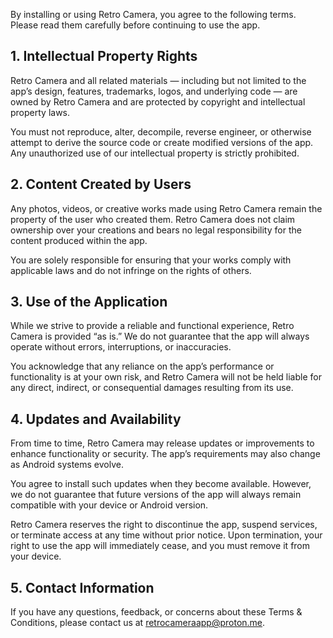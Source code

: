By installing or using Retro Camera, you agree to the following terms. Please read them carefully before continuing to use the app.

## 1. Intellectual Property Rights

Retro Camera and all related materials — including but not limited to the app’s design, features, trademarks, logos, and underlying code — are owned by Retro Camera and are protected by copyright and intellectual property laws.

You must not reproduce, alter, decompile, reverse engineer, or otherwise attempt to derive the source code or create modified versions of the app. Any unauthorized use of our intellectual property is strictly prohibited.

## 2. Content Created by Users

Any photos, videos, or creative works made using Retro Camera remain the property of the user who created them. Retro Camera does not claim ownership over your creations and bears no legal responsibility for the content produced within the app.

You are solely responsible for ensuring that your works comply with applicable laws and do not infringe on the rights of others.

## 3. Use of the Application

While we strive to provide a reliable and functional experience, Retro Camera is provided “as is.” We do not guarantee that the app will always operate without errors, interruptions, or inaccuracies.

You acknowledge that any reliance on the app’s performance or functionality is at your own risk, and Retro Camera will not be held liable for any direct, indirect, or consequential damages resulting from its use.

## 4. Updates and Availability

From time to time, Retro Camera may release updates or improvements to enhance functionality or security. The app’s requirements may also change as Android systems evolve.

You agree to install such updates when they become available. However, we do not guarantee that future versions of the app will always remain compatible with your device or Android version.

Retro Camera reserves the right to discontinue the app, suspend services, or terminate access at any time without prior notice. Upon termination, your right to use the app will immediately cease, and you must remove it from your device.

## 5. Contact Information

If you have any questions, feedback, or concerns about these Terms & Conditions, please contact us at <retrocameraapp@proton.me>.
